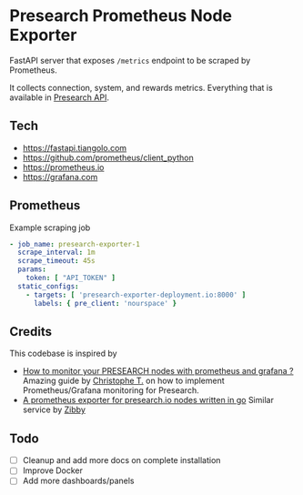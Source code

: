 # Presearch Prometheus Node Exporter

FastAPI server that exposes `/metrics` endpoint to be scraped by Prometheus.

It collects connection, system, and rewards metrics. Everything that is available
in [Presearch API](https://docs.presearch.io/nodes/api).

## Tech

- https://fastapi.tiangolo.com
- https://github.com/prometheus/client_python
- https://prometheus.io
- https://grafana.com

## Prometheus

Example scraping job

```yaml
- job_name: presearch-exporter-1
  scrape_interval: 1m
  scrape_timeout: 45s
  params:
    token: [ "API_TOKEN" ]
  static_configs:
    - targets: [ 'presearch-exporter-deployment.io:8000' ]
      labels: { pre_client: 'nourspace' }
```

## Credits

This codebase is inspired by

- [How to monitor your PRESEARCH nodes with prometheus and grafana ?](https://libremaster.com/presearch-node-grafana/)
  Amazing guide by [Christophe T.](https://libremaster.com/contact/) on how to implement Prometheus/Grafana monitoring
  for Presearch.
- [A prometheus exporter for presearch.io nodes written in go](https://github.com/Zibby/presearch-node-exporter)
  Similar service by [Zibby](https://github.com/Zibby)

## Todo

- [ ] Cleanup and add more docs on complete installation
- [ ] Improve Docker
- [ ] Add more dashboards/panels
